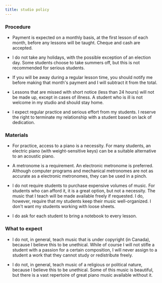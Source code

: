 ```yaml
---
title: studio policy
---
```



### Procedure

* Payment is expected on a monthly basis, at the first lesson of each month, before any lessons will be taught. Cheque and cash are accepted.

* I do not take any holidays, with the possible exception of an election day. Some students choose to take summers off, but this is not recommended for serious students.

* If you will be away during a regular lesson time, you should notify me before making that month's payment and I will subtract it from the total.

* Lessons that are missed with short notice (less than 24 hours) will not be made up, except in cases of illness. A student who is ill is not welcome in my studio and should stay home.

* I expect regular practice and serious effort from my students. I reserve the right to terminate my relationship with a student based on lack of dedication.

### Materials

* For practice, access to a piano is a necessity. For many students, an electric piano (with weight-sensitive keys) can be a suitable alternative to an acoustic piano.

* A metronome is a requirement. An electronic metronome is preferred. Although computer programs and mechanical metronomes are not as accurate as a electronic metronomes, they can be used in a pinch.

* I do not require students to purchase expensive volumes of music. For students who can afford it, it is a great option, but not a necessity. The music that I teach will be made available freely if requested. I do, however, require that my students keep their music well-organized. I don't want my students working with loose sheets.

* I do ask for each student to bring a notebook to every lesson.

### What to expect

* I do not, in general, teach music that is under copyright (in Canada), because I believe this to be unethical. While of course I will not stifle a student with a passion for a certain composition, I will never assign to a student a work that they cannot study or redistribute freely.

* I do not, in general, teach music of a religious or political nature, because I believe this to be unethical. Some of this music is beautiful, but there is a vast repertoire of great piano music available without it.
